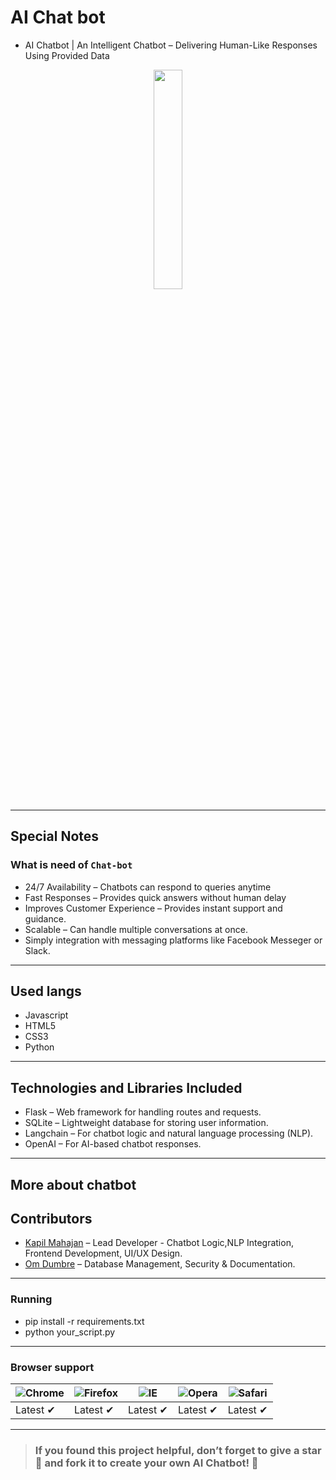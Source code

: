 # AI Chat bot
- AI Chatbot | An Intelligent Chatbot – Delivering Human-Like Responses Using Provided Data
<p align="center">
  <img src="/images/standing.png" height="30%" width="30%">
</p>

---
## Special Notes
### What is need of  `Chat-bot`
- 24/7 Availability – Chatbots can respond to queries anytime
- Fast Responses – Provides quick answers without human delay
- Improves Customer Experience – Provides instant support and guidance.
- Scalable – Can handle multiple conversations at once.
- Simply integration with messaging platforms like Facebook Messeger or Slack.
---
## Used langs
- Javascript
- HTML5
- CSS3
- Python
---

## Technologies and Libraries Included
- Flask – Web framework for handling routes and requests.
- SQLite – Lightweight database for storing user information.
- Langchain – For chatbot logic and natural language processing (NLP).
- OpenAI – For AI-based chatbot responses.
---

## More about chatbot
## Contributors
- [Kapil Mahajan](https://in.linkedin.com/in/kapil-mahajan-80a974225?original_referer=https%3A%2F%2Fwww.google.com%2F) – Lead Developer - Chatbot Logic,NLP Integration, Frontend Development, UI/UX Design.  
- [Om Dumbre](https://github.com/mahajankapil) – Database Management, Security & Documentation. 


-----------



### Running
- pip install -r requirements.txt
- python your_script.py
---

### Browser support
![Chrome](https://raw.githubusercontent.com/alrra/browser-logos/master/src/chrome/chrome_48x48.png) | ![Firefox](https://raw.githubusercontent.com/alrra/browser-logos/master/src/firefox/firefox_48x48.png) | ![IE](https://raw.githubusercontent.com/alrra/browser-logos/master/src/edge/edge_48x48.png) | ![Opera](https://raw.githubusercontent.com/alrra/browser-logos/master/src/opera/opera_48x48.png) | ![Safari](https://raw.githubusercontent.com/alrra/browser-logos/master/src/safari/safari_48x48.png)
--- | --- | --- | --- | --- |
Latest ✔ | Latest ✔ | Latest ✔ | Latest ✔ | Latest ✔ |
---
> ### If you found this project helpful, don’t forget to give a star 🌟 and fork it to create your own AI Chatbot! 🤖
